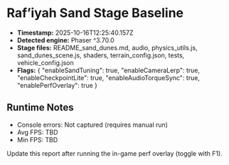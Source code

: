 # Raf’iyah Sand Stage Baseline

- **Timestamp:** 2025-10-16T12:25:40.157Z
- **Detected engine:** Phaser ^3.70.0
- **Stage files:** README_sand_dunes.md, audio, physics_utils.js, sand_dunes_scene.js, shaders, terrain_config.json, tests, vehicle_config.json
- **Flags:** {
  "enableSandTuning": true,
  "enableCameraLerp": true,
  "enableCheckpointLite": true,
  "enableAudioTorqueSync": true,
  "enablePerfOverlay": true
}

## Runtime Notes
- Console errors: Not captured (requires manual run)
- Avg FPS: TBD
- Min FPS: TBD

Update this report after running the in-game perf overlay (toggle with F1).
